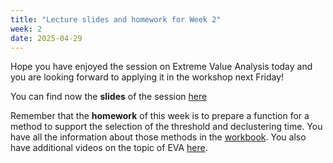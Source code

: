 ```yaml
---
title: "Lecture slides and homework for Week 2"
week: 2
date: 2025-04-29
---
```


<!-- <a href="" target="_blank">link</a> -->
<!-- <a href="https://tudelft-citg.github.io/HOS-prob-design/unlisted/assignment.html" target="_blank">Start HW 1</a> -->

Hope you have enjoyed the session on Extreme Value Analysis today and you are looking forward to applying it in the workshop next Friday!

You can find now the **slides** of the session [here](https://tudelft-citg.github.io/HOS-prob-design-25/assets/lecture_slides/02_lecture_2025.pdf)

Remember that the **homework** of this week is to prepare a function for a method to support the selection of the threshold and declustering time. You have all the information about those methods in the [workbook](https://tudelft-citg.github.io/HOS-workbook/2025/EVA/threshold.html). You also have additional videos on the topic of EVA [here](https://tudelft-citg.github.io/HOS-workbook/2025/EVA/overview.html).